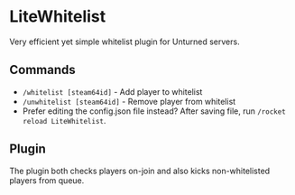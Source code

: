 # LiteWhitelist
Very efficient yet simple whitelist plugin for Unturned servers.

## Commands
- `/whitelist [steam64id]` - Add player to whitelist
- `/unwhitelist [steam64id]` - Remove player from whitelist
- Prefer editing the config.json file instead? After saving file, run `/rocket reload LiteWhitelist`.
## Plugin
The plugin both checks players on-join and also kicks non-whitelisted players from queue.
